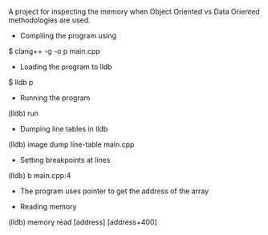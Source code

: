 A project for inspecting the memory when Object Oriented vs Data Oriented methodologies are used.

* Compiling the program using

$ clang++ -g -o p main.cpp

* Loading the program to lldb

$ lldb p

* Running the program

(lldb) run

* Dumping line tables in lldb

(lldb) image dump line-table main.cpp

* Setting breakpoints at lines

(lldb) b main.cpp:4

* The program uses pointer to get the address of the array

* Reading memory

(lldb) memory read [address] [address+400]
